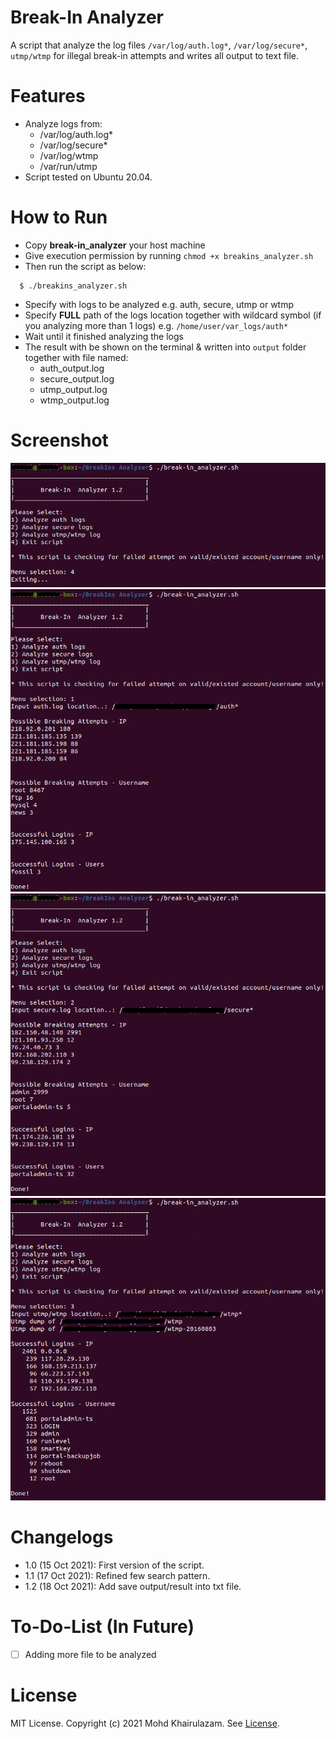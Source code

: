Break-In Analyzer
===

A script that analyze the log files `/var/log/auth.log*`, `/var/log/secure*`, `utmp/wtmp` for illegal break-in attempts and writes all output to text file.

Features
===
- Analyze logs from: 
  - /var/log/auth.log*
  - /var/log/secure*
  - /var/log/wtmp
  - /var/run/utmp
- Script tested on Ubuntu 20.04.

How to Run
===
 - Copy <b>break-in_analyzer</b> your host machine
 - Give execution permission by running `chmod +x breakins_analyzer.sh`
 - Then run the script as below:
```
  $ ./breakins_analyzer.sh
```
- Specify with logs to be analyzed e.g. auth, secure, utmp or wtmp
- Specify <b>FULL</b> path of the logs location together with wildcard symbol (if you analyzing more than 1 logs) e.g. `/home/user/var_logs/auth*`
- Wait until it finished analyzing the logs
- The result with be shown on the terminal & written into `output` folder together with file named:
  - auth_output.log
  - secure_output.log
  - utmp_output.log
  - wtmp_output.log

Screenshot
===
![Menu](/screenshot/break-in1.png)
![Auth.log analysis](/screenshot/break-in2.png)
![Secure log analysis](/screenshot/break-in3.png)
![wtmp analysis](/screenshot/break-in4.png)

Changelogs
===
- 1.0  (15 Oct 2021): First version of the script.
- 1.1  (17 Oct 2021): Refined few search pattern.
- 1.2  (18 Oct 2021): Add save output/result into txt file.

To-Do-List (In Future)
===
- [ ] Adding more file to be analyzed

License
===
MIT License. Copyright (c) 2021 Mohd Khairulazam. See [License](LICENSE).
